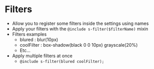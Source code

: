 # Filters

- Allow you to register some filters inside the settings using names
- Apply your filters with the ```@include s-filter($filterName)``` mixin
- Filters examples
	- blured : blur(10px)
	- coolFilter : box-shadow(black 0 0 10px) grayscale(20%)
	- Etc...
- Apply multiple filters at once
	- ```@include s-filter(blured coolFilter);```
